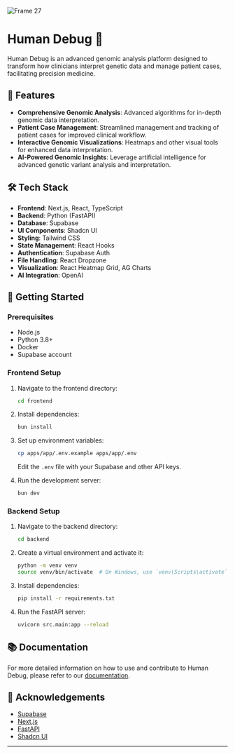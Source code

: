 
![Frame 27](https://github.com/user-attachments/assets/c1471f59-f527-42dc-9bab-c65b0a499f82)

# Human Debug 🧬

Human Debug is an advanced genomic analysis platform designed to transform how clinicians interpret genetic data and manage patient cases, facilitating precision medicine.

## 🚀 Features

- **Comprehensive Genomic Analysis**: Advanced algorithms for in-depth genomic data interpretation.
- **Patient Case Management**: Streamlined management and tracking of patient cases for improved clinical workflow.
- **Interactive Genomic Visualizations**: Heatmaps and other visual tools for enhanced data interpretation.
- **AI-Powered Genomic Insights**: Leverage artificial intelligence for advanced genetic variant analysis and interpretation.

## 🛠️ Tech Stack

- **Frontend**: Next.js, React, TypeScript
- **Backend**: Python (FastAPI)
- **Database**: Supabase
- **UI Components**: Shadcn UI
- **Styling**: Tailwind CSS
- **State Management**: React Hooks
- **Authentication**: Supabase Auth
- **File Handling**: React Dropzone
- **Visualization**: React Heatmap Grid, AG Charts
- **AI Integration**: OpenAI

## 🚀 Getting Started

### Prerequisites

- Node.js
- Python 3.8+
- Docker
- Supabase account

### Frontend Setup

1. Navigate to the frontend directory:

   ```bash
   cd frontend
   ```

2. Install dependencies:

   ```bash
   bun install
   ```

3. Set up environment variables:

   ```bash
   cp apps/app/.env.example apps/app/.env
   ```

   Edit the `.env` file with your Supabase and other API keys.

4. Run the development server:
   ```bash
   bun dev
   ```

### Backend Setup

1. Navigate to the backend directory:

   ```bash
   cd backend
   ```

2. Create a virtual environment and activate it:

   ```bash
   python -m venv venv
   source venv/bin/activate  # On Windows, use `venv\Scripts\activate`
   ```

3. Install dependencies:

   ```bash
   pip install -r requirements.txt
   ```

4. Run the FastAPI server:
   ```bash
   uvicorn src.main:app --reload
   ```

## 📚 Documentation

For more detailed information on how to use and contribute to Human Debug, please refer to our [documentation](link-to-your-docs).

## 🙏 Acknowledgements

- [Supabase](https://supabase.io/)
- [Next.js](https://nextjs.org/)
- [FastAPI](https://fastapi.tiangolo.com/)
- [Shadcn UI](https://ui.shadcn.com/)

---
